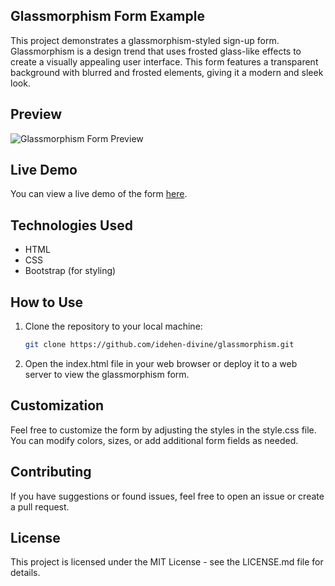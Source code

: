 ## Glassmorphism Form Example

This project demonstrates a glassmorphism-styled sign-up form. Glassmorphism is a design trend that uses frosted glass-like effects to create a visually appealing user interface. This form features a transparent background with blurred and frosted elements, giving it a modern and sleek look.

## Preview

![Glassmorphism Form Preview](/assets/Screenshot.jpg)

## Live Demo

You can view a live demo of the form [here](https://idehen-divine.github.io/glassmorphism/).

## Technologies Used

- HTML
- CSS
- Bootstrap (for styling)

## How to Use

1. Clone the repository to your local machine:

   ```bash
   git clone https://github.com/idehen-divine/glassmorphism.git
   ```   
2. Open the index.html file in your web browser or deploy it to a web server to view the glassmorphism form.


## Customization
Feel free to customize the form by adjusting the styles in the style.css file. You can modify colors, sizes, or add additional form fields as needed.

## Contributing
If you have suggestions or found issues, feel free to open an issue or create a pull request.

## License
This project is licensed under the MIT License - see the LICENSE.md file for details.
